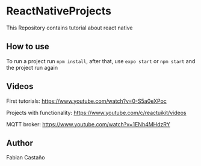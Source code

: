 # ReactNativeProjects
This Repository contains tutorial about react native

## How to use

To run a project run `npm install`, after that, use `expo start` or `npm start` and the project run again


## Videos

First tutorials: https://www.youtube.com/watch?v=0-S5a0eXPoc

Projects with functionality: https://www.youtube.com/c/reactuikit/videos

MQTT broker: https://www.youtube.com/watch?v=1ENh4MHdzRY


## Author

Fabian Castaño




